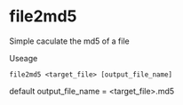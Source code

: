 file2md5
========

Simple caculate the md5 of a file


Useage

    file2md5 <target_file> [output_file_name]
    
default output_file_name = <target_file>.md5
